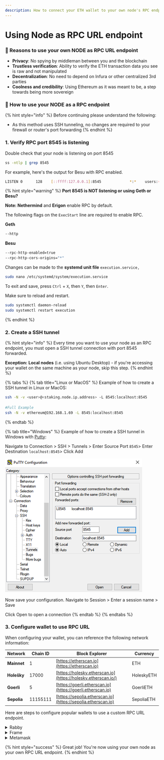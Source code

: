 ```yaml
---
description: How to connect your ETH wallet to your own node's RPC endpoint
---
```


# Using Node as RPC URL endpoint

### :tada: Reasons to use your own NODE as RPC URL endpoint

* **Privacy**: No spying by middleman between you and the blockchain
* **Trustless verification**: Ability to verify the ETH transaction data you see is raw and not manipulated
* **Decentralization**: No need to depend on Infura or other centralized 3rd parties
* **Coolness and credibility**: Using Ethereum as it was meant to be, a step towards being more sovereign

### :robot: How to use your NODE as a RPC endpoint

{% hint style="info" %}
Before continuing please understand the following:

* As this method uses SSH tunneling, no changes are required to your firewall or router's port forwarding
{% endhint %}

### 1. Verify RPC port 8545 is listening

Double check that your node is listening on port 8545

```bash
ss -ntlp | grep 8545
```

For example, here's the output for Besu with RPC enabled.

```bash
LISTEN 0      128    [::ffff:127.0.0.1]:8545             *:*    users:(("java",pid=26453,fd=433))
```

{% hint style="warning" %}
**Port 8545 is NOT listening or using Geth or Besu?**

**Note: Nethermind** and **Erigon** enable RPC by default.

The following flags on the `ExecStart` line are required to enable RPC.

**Geth**

```bash
--http
```

**Besu**

```bash
--rpc-http-enabled=true
--rpc-http-cors-origins="*"
```

Changes can be made to the **systemd unit file** `execution.service,`

```bash
sudo nano /etc/systemd/system/execution.service
```

To exit and save, press `Ctrl` + `X`, then `Y`, then `Enter`.

Make sure to reload and restart.

```bash
sudo systemctl daemon-reload
sudo systemctl restart execution
```
{% endhint %}

### 2. Create a SSH tunnel

{% hint style="info" %}
Every time you want to use your node as an RPC endpoint, you must open a SSH tunnel connection with port 8545 forwarded.

**Exception:** **Local nodes** (i.e. using Ubuntu Desktop) - if you're accessing your wallet on the same machine as your node, skip this step.
{% endhint %}

{% tabs %}
{% tab title="Linux or MacOS" %}
Example of how to create a SSH tunnel in Linux or MacOS:

```bash
ssh -N -v <user>@<staking.node.ip.address> -L 8545:localhost:8545

#Full Example
ssh -N -v ethereum@192.168.1.69 -L 8545:localhost:8545
```
{% endtab %}

{% tab title="Windows" %}
Example of how to create a SSH tunnel in Windows with [Putty](https://putty.org/):

Navigate to Connection > SSH > Tunnels > Enter Source Port `8545`> Enter Destination `localhost:8545`> Click Add

![](../../../ethereum-staking-guide/.gitbook/assets/8545.png)

Now save your configuration. Navigate to Session > Enter a session name > Save

Click Open to open a connection
{% endtab %}
{% endtabs %}

### 3. Configure wallet to use RPC URL

When configuring your wallet, you can reference the following network information:

| Network     | Chain ID | Block Explorer                                                | Currency   |
| ----------- | -------- | ------------------------------------------------------------- | ---------- |
| **Mainnet** | 1        | [https://etherscan.io](https://etherscan.io)                  | ETH        |
| **Holešky** | 17000    | [https://holesky.etherscan.io](https://holesky.etherscan.io/) | HoleskyETH |
| **Goerli**  | 5        | [https://goerli.etherscan.io](https://goerli.etherscan.io)    | GoerliETH  |
| **Sepolia** | 11155111 | [https://sepolia.etherscan.io](https://sepolia.etherscan.io)  | SepoliaETH |

Here are steps to configure popular wallets to use a custom RPC URL endpoint.

<details>

<summary>Rabby</summary>

Download from [https://rabby.io](https://rabby.io/)

1. Click **More**
2. Click **Custom RPC**
3. Click **Add RPC**
4. Select the network. If testnet, you might need to go back a menu and enable testnets.
5. Fill in the **RPC URL** as **http://127.0.0.1:8545**
6. Rabby will now show your balances with this RPC.

Example of Adding a Network:

<img src="../../../ethereum-staking-guide/.gitbook/assets/rabby.png" alt="" data-size="original">

</details>

<details>

<summary>Frame</summary>

Download from [https://frame.sh](https://frame.sh/)

1. Open **Chains**
2. Either add to an existing chain (i.e. Mainnet) or Click "**Add New Chain"**
3. Fill in **Primary (if new chain) or Secondary (if existing chain) RPC URL** as **http://localhost:8545**
4. If required, fill in **Chain name**, **Chain ID**, **Native symbol**, **Native Currency Name** and **Block Explorer** with data from above table
5. Click **ADD CHAIN button**
6. Frame will now display your balances with this RPC.

Example of Adding a Network:

<img src="../../../ethereum-staking-guide/.gitbook/assets/frame.png" alt="" data-size="original">

</details>

<details>

<summary>Metamask</summary>

Download from [https://metamask.io](https://metamask.io/)

1. Open **Settings**
2. Open **Networks**
3. Click "**Add a network**" > **Add a network manually**
4. Fill in **New RPC URL** as **http://localhost:8545**
5. Fill in **Network name**, **Chain ID**, **Currency symbol**, and **Block Explorer** with data from above table
6. Click **Save button**
7. Finally, click the top left button and "**Select a Network**", the network which you just added.

Example of Adding a Network:

<img src="../../../ethereum-staking-guide/.gitbook/assets/meta.png" alt="" data-size="original">

</details>

{% hint style="success" %}
Great job! You're now using your own node as your own RPC URL endpoint.
{% endhint %}
